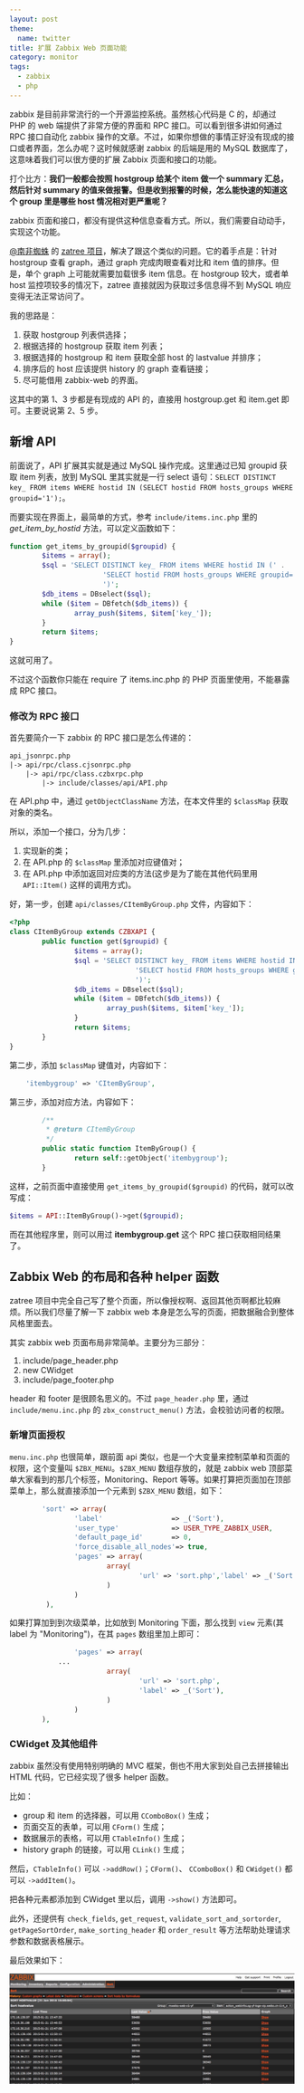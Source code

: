 ```yaml
---
layout: post
theme:
  name: twitter
title: 扩展 Zabbix Web 页面功能
category: monitor
tags:
  - zabbix
  - php
---
```


zabbix 是目前非常流行的一个开源监控系统。虽然核心代码是 C 的，却通过 PHP 的 web 端提供了非常方便的界面和 RPC 接口。可以看到很多讲如何通过 RPC 接口自动化 zabbix 操作的文章。不过，如果你想做的事情正好没有现成的接口或者界面，怎么办呢？这时候就感谢 zabbix 的后端是用的 MySQL 数据库了，这意味着我们可以很方便的扩展 Zabbix 页面和接口的功能。

打个比方：**我们一般都会按照 hostgroup 给某个 item 做一个 summary 汇总，然后针对 summary 的值来做报警。但是收到报警的时候，怎么能快速的知道这个 group 里是哪些 host 情况相对更严重呢？**

zabbix 页面和接口，都没有提供这种信息查看方式。所以，我们需要自动动手，实现这个功能。

[@南非蜘蛛](http://weibo.com/spider4k) 的 [zatree 项目](https://github.com/spider4k/zatree)，解决了跟这个类似的问题。它的着手点是：针对 hostgroup 查看 graph，通过 graph 完成肉眼查看对比和 item 值的排序。但是，单个 graph 上可能就需要加载很多 item 信息。在 hostgroup 较大，或者单 host 监控项较多的情况下，zatree 直接就因为获取过多信息得不到 MySQL 响应变得无法正常访问了。

我的思路是：

1. 获取 hostgroup 列表供选择；
2. 根据选择的 hostgroup 获取 item 列表；
3. 根据选择的 hostgroup 和 item 获取全部 host 的 lastvalue 并排序；
4. 排序后的 host 应该提供 history 的 graph 查看链接；
5. 尽可能借用 zabbix-web 的界面。

这其中的第 1、3 步都是有现成的 API 的，直接用 hostgroup.get 和 item.get 即可。主要说说第 2、5 步。

## 新增 API

前面说了，API 扩展其实就是通过 MySQL 操作完成。这里通过已知 groupid 获取 item 列表，放到 MySQL 里其实就是一行 select 语句：`SELECT DISTINCT key_ FROM items WHERE hostid IN (SELECT hostid FROM hosts_groups WHERE groupid='1');`。

而要实现在界面上，最简单的方式，参考 `include/items.inc.php` 里的 *get_item_by_hostid* 方法，可以定义函数如下：

```php
function get_items_by_groupid($groupid) {
        $items = array();
        $sql = 'SELECT DISTINCT key_ FROM items WHERE hostid IN (' .
                       'SELECT hostid FROM hosts_groups WHERE groupid=' . zbx_dbstr($groupid) .
                       ')';
        $db_items = DBselect($sql);
        while ($item = DBfetch($db_items)) {
                array_push($items, $item['key_']);
        }
        return $items;
}
```

这就可用了。

不过这个函数你只能在 require 了 items.inc.php 的 PHP 页面里使用，不能暴露成 RPC 接口。

### 修改为 RPC 接口

首先要简介一下 zabbix 的 RPC 接口是怎么传递的：

    api_jsonrpc.php
    |-> api/rpc/class.cjsonrpc.php
        |-> api/rpc/class.czbxrpc.php
            |-> include/classes/api/API.php

在 API.php 中，通过 `getObjectClassName` 方法，在本文件里的 `$classMap` 获取对象的类名。

所以，添加一个接口，分为几步：

1. 实现新的类；
2. 在 API.php 的 `$classMap` 里添加对应键值对；
3. 在 API.php 中添加返回对应类的方法(这步是为了能在其他代码里用 `API::Item()` 这样的调用方式)。

好，第一步，创建 `api/classes/CItemByGroup.php` 文件，内容如下：

```php
<?php
class CItemByGroup extends CZBXAPI {
        public function get($groupid) {
                $items = array();
                $sql = 'SELECT DISTINCT key_ FROM items WHERE hostid IN (' .
                               'SELECT hostid FROM hosts_groups WHERE groupid=' . zbx_dbstr($groupid) .
                               ')';
                $db_items = DBselect($sql);
                while ($item = DBfetch($db_items)) {
                        array_push($items, $item['key_']);
                }
                return $items;
        }
}
```

第二步，添加 `$classMap` 键值对，内容如下：

```php
    'itembygroup' => 'CItemByGroup',
```

第三步，添加对应方法，内容如下：

```php
        /**
         * @return CItemByGroup
         */
        public static function ItemByGroup() {
                return self::getObject('itembygroup');
        }
```

这样，之前页面中直接使用 `get_items_by_groupid($groupid)` 的代码，就可以改写成：

```php
$items = API::ItemByGroup()->get($groupid);
```

而在其他程序里，则可以用过 **itembygroup.get** 这个 RPC 接口获取相同结果了。

## Zabbix Web 的布局和各种 helper 函数

zatree 项目中完全自己写了整个页面，所以像授权啊、返回其他页啊都比较麻烦。所以我们尽量了解一下 zabbix web 本身是怎么写的页面，把数据融合到整体风格里面去。

其实 zabbix web 页面布局非常简单。主要分为三部分：

1. include/page_header.php
2. new CWidget
3. include/page_footer.php

header 和 footer 是很顾名思义的。不过 `page_header.php` 里，通过 `include/menu.inc.php` 的 `zbx_construct_menu()` 方法，会校验访问者的权限。

### 新增页面授权

`menu.inc.php` 也很简单，跟前面 api 类似，也是一个大变量来控制菜单和页面的权限，这个变量叫 `$ZBX_MENU`。`$ZBX_MENU` 数组存放的，就是 zabbix web 顶部菜单大家看到的那几个标签，Monitoring、Report 等等。如果打算把页面加在顶部菜单上，那么就直接添加一个元素到 `$ZBX_MENU` 数组，如下：

```php
        'sort' => array(
                'label'                 => _('Sort'),
                'user_type'             => USER_TYPE_ZABBIX_USER,
                'default_page_id'       => 0,
                'force_disable_all_nodes'=> true,
                'pages' => array(
                        array(
                                'url' => 'sort.php','label' => _('Sort')
                        )
                )
         ),
```

如果打算加到到次级菜单，比如放到 Monitoring 下面，那么找到 `view` 元素(其 label 为 "Monitoring")，在其 `pages` 数组里加上即可：

```php
                'pages' => array(
			...
                        array(
                                'url' => 'sort.php',
                                'label' => _('Sort'),
                        )
                )
        ),
```

### CWidget 及其他组件

zabbix 虽然没有使用特别明确的 MVC 框架，倒也不用大家到处自己去拼接输出 HTML 代码，它已经实现了很多 helper 函数。

比如：

* group 和 item 的选择器，可以用 `CComboBox()` 生成；
* 页面交互的表单，可以用 `CForm()` 生成；
* 数据展示的表格，可以用 `CTableInfo()` 生成；
* history graph 的链接，可以用 `CLink()` 生成；

然后，`CTableInfo()` 可以 `->addRow()`；`CForm()`、 `CComboBox()` 和 `CWidget()` 都可以 `->addItem()`。

把各种元素都添加到 CWidget 里以后，调用 `->show()` 方法即可。

此外，还提供有 `check_fields`, `get_request`, `validate_sort_and_sortorder`, `getPageSortOrder`, `make_sorting_header` 和 `order_result` 等方法帮助处理请求参数和数据表格展示。

最后效果如下：

![](/images/uploads/zabbix_sort_web.jpg)

